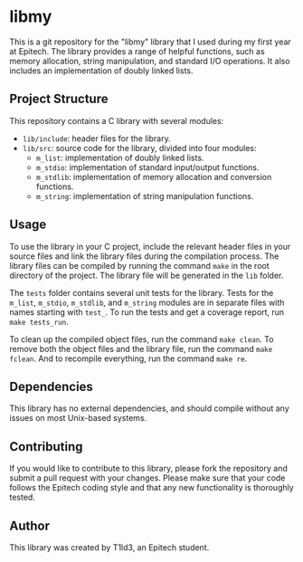 # libmy

This is a git repository for the "libmy" library that I used during my first year at Epitech. The library provides a range of helpful functions, such as memory allocation, string manipulation, and standard I/O operations. It also includes an implementation of doubly linked lists.

## Project Structure

This repository contains a C library with several modules:

- `lib/include`: header files for the library.
- `lib/src`: source code for the library, divided into four modules:
    - `m_list`: implementation of doubly linked lists.
    - `m_stdio`: implementation of standard input/output functions.
    - `m_stdlib`: implementation of memory allocation and conversion functions.
    - `m_string`: implementation of string manipulation functions.

## Usage

To use the library in your C project, include the relevant header files in your source files and link the library files during the compilation process. The library files can be compiled by running the command `make` in the root directory of the project. The library file will be generated in the `lib` folder.

The `tests` folder contains several unit tests for the library. Tests for the `m_list`, `m_stdio`, `m_stdlib`, and `m_string` modules are in separate files with names starting with `test_`. To run the tests and get a coverage report, run `make tests_run`.

To clean up the compiled object files, run the command `make clean`. To remove both the object files and the library file, run the command `make fclean`. And to recompile everything, run the command `make re`.

## Dependencies

This library has no external dependencies, and should compile without any issues on most Unix-based systems.

## Contributing

If you would like to contribute to this library, please fork the repository and submit a pull request with your changes. Please make sure that your code follows the Epitech coding style and that any new functionality is thoroughly tested.

## Author

This library was created by T1ld3, an Epitech student.
